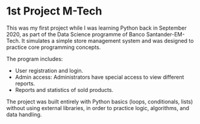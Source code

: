 # 1st Project M-Tech

This was my first project while I was learning Python back in September 2020, as part of the Data Science programme of Banco Santander-EM-Tech.
It simulates a simple store management system and was designed to practice core programming concepts. 

The program includes:
- User registration and login.
- Admin access: Administrators have special access to view different reports.
- Reports and statistics of sold products. 

The project was built entirely with Python basics (loops, conditionals, lists) without using external libraries, in order to practice logic, algorithms, and data handling.

